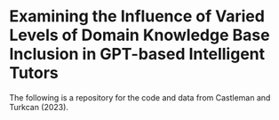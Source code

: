 # Examining the Influence of Varied Levels of Domain Knowledge Base Inclusion in GPT-based Intelligent Tutors
The following is a repository for the code and data from Castleman and Turkcan (2023).


